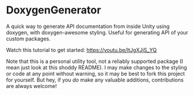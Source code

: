 # DoxygenGenerator
A quick way to generate API documentation from inside Unity using doxygen, with doxygen-awesome styling. Useful for generating API of your custom packages.

Watch this tutorial to get started:
https://youtu.be/ltJgXJjS_YQ

Note that this is a personal utility tool, not a reliably supported package (I mean just look at this shoddy README). I may make changes to the styling or code at any point without warning, so it may be best to fork this project for yourself. But hey, if you _do_ make any valuable additions, contributions are always welcome!
